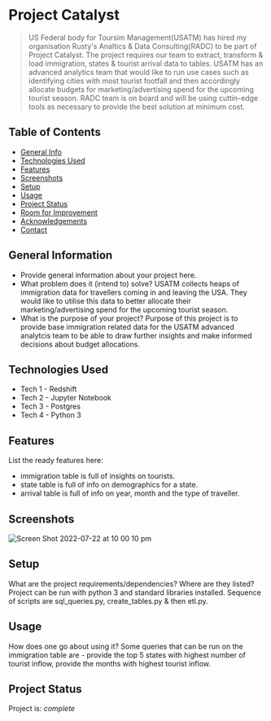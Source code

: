 # Project Catalyst
> US Federal body for Toursim Management(USATM) has hired my organisation Rusty's Analtics & Data Consulting(RADC) to be part of Project Catalyst. The project requires our team to extract, transform & load immigration, states & tourist arrival data to tables. USATM has an advanced analytics team that would like to run use cases such as identifying cities with most tourist footfall and then accordingly allocate budgets for marketing/advertising spend for the upcoming tourist season. RADC team is on board and will be using cuttin-edge tools as necessary to provide the best solution at minimum cost.

## Table of Contents
* [General Info](#general-information)
* [Technologies Used](#technologies-used)
* [Features](#features)
* [Screenshots](#screenshots)
* [Setup](#setup)
* [Usage](#usage)
* [Project Status](#project-status)
* [Room for Improvement](#room-for-improvement)
* [Acknowledgements](#acknowledgements)
* [Contact](#contact)
<!-- * [License](#license) -->


## General Information
- Provide general information about your project here.
- What problem does it (intend to) solve? USATM collects heaps of immigration data for travellers coming in and leaving the USA. They would like to utilise this data to better allocate their marketing/advertising spend for the upcoming tourist season. 
- What is the purpose of your project? Purpose of this project is to provide base immigration related data for the USATM advanced analytcis team to be able to draw further insights and make informed decisions about budget allocations.

## Technologies Used
- Tech 1 - Redshift
- Tech 2 - Jupyter Notebook
- Tech 3 - Postgres
- Tech 4 - Python 3


## Features
List the ready features here:
- immigration table is full of insights on tourists.
- state table is full of info on demographics for a state.
- arrival table is full of info on year, month and the type of traveller.

## Screenshots
![Screen Shot 2022-07-22 at 10 00 10 pm](https://user-images.githubusercontent.com/101382920/180436558-982d4605-467a-4ac9-b72f-908ce261588e.png)


## Setup
What are the project requirements/dependencies? Where are they listed? Project can be run with python 3 and standard libraries installed. Sequence of scripts are sql_queries.py, create_tables.py & then etl.py.

## Usage
How does one go about using it?
Some queries that can be run on the immigration table are - provide the top 5 states with highest number of tourist inflow, provide the months with highest tourist inflow.


## Project Status
Project is: _complete_ 
